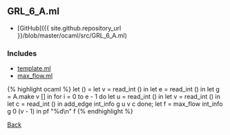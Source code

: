 ## GRL_6_A.ml

- [GitHub]({{ site.github.repository_url }}/blob/master/ocaml/src/GRL_6_A.ml)

### Includes

- [template.ml](../include/template/template)
- [max_flow.ml](../include/graph/max_flow)

{% highlight ocaml %}
let () =
  let v = read_int () in
  let e = read_int () in
  let g = A.make v [] in
  for i = 0 to e - 1 do
    let u = read_int () in
    let v = read_int () in
    let c = read_int () in
    add_edge int_info g u v c
  done;
  let f = max_flow int_info g 0 (v - 1) in
  pf "%d\n" f
{% endhighlight %}

[Back](..)
